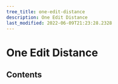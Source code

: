 ```yaml
---
tree_title: one-edit-distance
description: One Edit Distance
last_modified: 2022-06-09T21:23:28.2328
---
```


# One Edit Distance

## Contents
